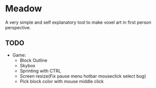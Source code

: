 # Meadow
A very simple and self explanatory tool to make voxel art in first person perspective.

## TODO
- Game:
  - Block Outline
  - Skybox
  - Sprinting with CTRL
  - Screen resize(Fix pause menu hotbar mouseclick select bug)
  - Pick block color with mouse middle click
